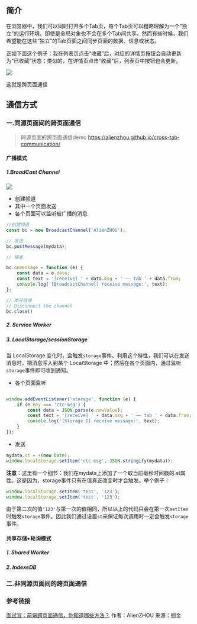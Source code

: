

## 简介

在浏览器中，我们可以同时打开多个Tab页，每个Tab页可以粗略理解为一个“独立”的运行环境，即使是全局对象也不会在多个Tab间共享。然而有些时候，我们希望能在这些“独立”的Tab页面之间同步页面的数据、信息或状态。

正如下面这个例子：我在列表页点击“收藏”后，对应的详情页按钮会自动更新为“已收藏”状态；类似的，在详情页点击“收藏”后，列表页中按钮也会更新。

![](https://user-gold-cdn.xitu.io/2019/4/1/169d767c01990c37?imageslim)

这就是跨页面通信

## 通信方式

### 一.同源页面间的跨页面通信
>同源页面的跨页面通信demo
https://alienzhou.github.io/cross-tab-communication/

#### 广播模式
##### 1.BroadCast Channel
![](https://mdn.mozillademos.org/files/9945/BroadcastChannel.png)

- 创建频道
- 其中一个页面发送
- 各个页面可以监听被广播的消息

```js
//创建频道
const bc = new BroadcastChannel('AlienZHOU');

// 发送
bc.postMessage(mydata);

// 接收

bc.onmessage = function (e) {
    const data = e.data;
    const text = '[receive] ' + data.msg + ' —— tab ' + data.from;
    console.log('[BroadcastChannel] receive message:', text);
};

// 断开连接
// Disconnect the channel
bc.close()
```

##### 2. Service Worker

##### 3. LocalStorage/sessionStorage 
当 LocalStorage 变化时，会触发`storage`事件。利用这个特性，我们可以在发送消息时，把消息写入到某个 LocalStorage 中；然后在各个页面内，通过监听`storage`事件即可收到通知。

- 各个页面监听
```js

window.addEventListener('storage', function (e) {
    if (e.key === 'ctc-msg') {
        const data = JSON.parse(e.newValue);
        const text = '[receive] ' + data.msg + ' —— tab ' + data.from;
        console.log('[Storage I] receive message:', text);
    }
});

```
- 发送
```js
mydata.st = +(new Date);
window.localStorage.setItem('ctc-msg', JSON.stringify(mydata));


```
**注意**：这里有一个细节：我们在mydata上添加了一个取当前毫秒时间戳的.st属性。这是因为，storage事件只有在值真正改变时才会触发。举个例子：

```js
window.localStorage.setItem('test', '123');
window.localStorage.setItem('test', '123');
```
由于第二次的值`'123'`与第一次的值相同，所以以上的代码只会在第一次`setItem`时触发`storage`事件。因此我们通过设置`st`来保证每次调用时一定会触发`storage`事件。

#### 共享存储+轮询模式

##### 1. Shared Worker

##### 2. IndexeDB


### 二.非同源页面间的跨页面通信


### 参考链接 
[面试官：前端跨页面通信，你知道哪些方法？](https://juejin.im/post/5ca04406f265da30ac219ccc)
作者：AlienZHOU
来源：掘金
